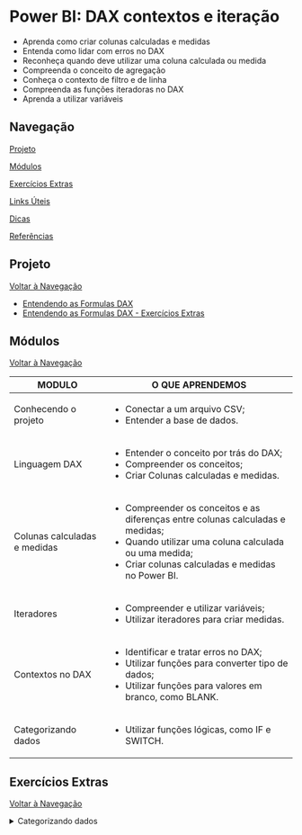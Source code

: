 # Power BI: DAX contextos e iteração

- Aprenda como criar colunas calculadas e medidas
- Entenda como lidar com erros no DAX
- Reconheça quando deve utilizar uma coluna calculada ou medida
- Compreenda o conceito de agregação
- Conheça o contexto de filtro e de linha
- Compreenda as funções iteradoras no DAX
- Aprenda a utilizar variáveis

## Navegação

[Projeto](#projeto)

[Módulos](#módulos)

[Exercícios Extras](#exercícios-extras)

[Links Úteis](#links-úteis)

[Dicas](#dicas)

[Referências](#referências)

## Projeto

[Voltar à Navegação](#navegação)

- [Entendendo as Formulas DAX](https://github.com/Doismiledoze/Alura/blob/main/Power%20BI/Power%20BI%20DAX%20contextos%20e%20itera%C3%A7%C3%A3o/Entendendo%20as%20Formulas%20DAX.pbix)
- [Entendendo as Formulas DAX - Exercícios Extras](https://github.com/Doismiledoze/Alura/blob/main/Power%20BI/Power%20BI%20DAX%20contextos%20e%20itera%C3%A7%C3%A3o/Entendendo%20as%20Formulas%20DAX%20-%20Exerc%C3%ADcios%20Extras.pbix)

## Módulos

[Voltar à Navegação](#navegação)

 MODULO | O QUE APRENDEMOS
------------|-----------
Conhecendo o projeto | <ul><li>Conectar a um arquivo CSV;</li><li>Entender a base de dados.</li></ul>
Linguagem DAX | <ul><li>Entender o conceito por trás do DAX;</li><li>Compreender os conceitos;</li><li>Criar Colunas calculadas e medidas.</li></ul>
Colunas calculadas e medidas | <ul><li>Compreender os conceitos e as diferenças entre colunas calculadas e medidas;</li><li>Quando utilizar uma coluna calculada ou uma medida;</li><li>Criar colunas calculadas e medidas no Power BI.</li></ul>
Iteradores | <ul><li>Compreender e utilizar variáveis;</li><li>Utilizar iteradores para criar medidas.</li></ul>
Contextos no DAX | <ul><li>Identificar e tratar erros no DAX;</li><li>Utilizar funções para converter tipo de dados;</li><li>Utilizar funções para valores em branco, como BLANK.</li></ul>
Categorizando dados | <ul><li>Utilizar funções lógicas, como IF e SWITCH.</li></ul>

## Exercícios Extras

[Voltar à Navegação](#navegação)

<details>
<summary>Categorizando dados</summary>

1. <strong>Paulo precisou criar uma nova coluna na tabela registro_vendas, pois queria adicionar a palavra capital ao lado da cidade de entrega. Para isso ele tentou a sintaxe:</strong><br>

    ```text
        Data nova = 'registro_vendas'[Cidade_Entrega] + SP
    ```

    Porém, obteve um erro como retorno. Por que esse erro aconteceu e como ele pode construir essa coluna de forma correta?

    ```text
        Como se tratam de duas strings, ou seja, dois valores textuais, ele deve concatenar as informações, em vez de somar os valores. Para isso, ele pode utilizar o símbolo &
        
        Data nova = 'registro_vendas'[Cidade_Entrega] & ", capital"
    ```

2. <strong>Crie uma classificação para o preço de custo de cada livro. Se ele é abaixo de R$30,00 classifique como "custo baixo". Se custar mais que R$30,00 classifique como "custo alto".</strong><br>

3. <strong>Acrescente agora uma classificação intermediária, com o nome de "preço médio". Essa classificação agora deve funcionar com os seguintes parâmetros:<br>
Preço de custo menor do que R$30,00 como "preço baixo",<br> entre R$30,00 e R$40,00 como preço médio,<br> e maior ou igual a R$40,00 como preço alto.</strong>

4. <strong>Queremos saber agora qual é o faturamento mínimo. Para isso, é necessário criar uma medida que utiliza uma função iteradora. Como podemos fazer?</strong>

<details>

## Links Úteis

[Voltar à Navegação](#navegação)

- [Power BI: aplicando DAX ao negócio](https://cursos.alura.com.br/course/power-bi-aplicando-dax-negocio)

## Dicas

[Voltar à Navegação](#navegação)

## Referências

[Voltar à Navegação](#navegação)

REFERÊNCIA | DESCRIÇÃO | ACESSO
------------|-----------|--------
The Definitive Guide to DAX|Este livro é um guia completo e definitivo sobre a linguagem DAX para Power BI, Analysis Services e Power Pivot no Excel. O livro auxilia no desenvolvimento de habilidades necessárias para dominar a programação em DAX, oferecendo exemplos práticos, além de um aprofundamento teórico.|[ACESSAR](https://www.google.com.br/books/edition/The_Definitive_Guide_to_DAX/ZvSfDwAAQBAJ?hl=pt-BR&gbpv=0)
Microsoft Learn DAX|Site da Microsoft com um conjunto de textos e tutoriais sobre a linguagem DAX (Data Analysis Expressions) de maneira gratuita. Os tutoriais são estruturados em módulos que visam, de maneira prática e progressiva, aprimorar os conhecimentos do usuário nas diversas funcionalidades do DAX.|[ACESSAR](https://learn.microsoft.com/pt-br/dax/)
Business Intelligence: Implantação e Gestão de Ambientes OLAP|Este livro da Casa do Código apresenta de maneira clara e direta os principais conceitos de Business Intelligence, assim como a implantação e gestão de ambientes OLAP. Um excelente recurso para quem deseja se aprofundar nesta área, seja você um profissional de TI ou gestor.|[ACESSAR](https://www.casadocodigo.com.br/products/livro-business-intelligence)